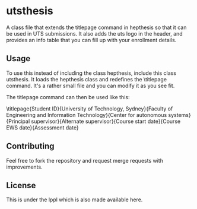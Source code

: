 utsthesis
=========

A class file that extends the titlepage command in hepthesis so that it can be used in UTS submissions. It also adds the uts logo in the header, and provides an info table that you can fill up with your enrollment details.

Usage
-----
To use this instead of including the class hepthesis, include this class utsthesis. It loads the hepthesis class and redefines the \titlepage command. It's a rather small file and you can modify it as you see fit.

The titlepage command can then be used like this:

\titlepage{Student ID}{University of Technology, Sydney}{Faculty of Engineering and Information Technology}{Center for autonomous systems}{Principal supervisor}{Alternate supervisor}{Course start date}{Course EWS date}{Assessment date}

Contributing
------------
Feel free to fork the repository and request merge requests with improvements.


License
-------
This is under the lppl which is also made available here. 
